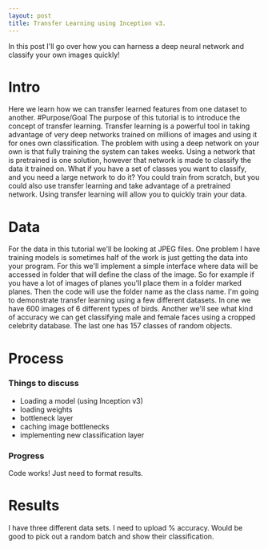 ```yaml
---
layout: post
title: Transfer Learning using Inception v3.
---
```


In this post I'll go over how you can harness a deep neural network and classify your own images quickly!

# Intro
Here we learn how we can transfer learned features from one dataset to another.
#Purpose/Goal
The purpose of this tutorial is to introduce the concept of transfer learning. Transfer learning is a powerful tool in taking advantage of very deep networks trained on millions of images and using it for ones own classification. The problem with using a deep network on your own is that fully training the system can takes weeks. Using a network that is pretrained is one solution, however that network is made to classify the data it trained on. What if you have a set of classes you want to classify, and you need a large network to do it? You could train from scratch, but you could also use transfer learning and take advantage of a pretrained network. Using transfer learning will allow you to quickly train your data.
# Data
For the data in this tutorial we'll be looking at JPEG files. One problem I have training models is sometimes half of the work is just getting the data into your program. For this we'll implement a simple interface where data will be accessed in folder that will define the class of the image. So for example if you have a lot of images of planes you'll place them in a folder marked planes. Then the code will use the folder name as the class name. I'm going to demonstrate transfer learning using a few different datasets. In one we have 600 images of 6 different types of birds. Another we'll see what kind of accuracy we can get classifying male and female faces using a cropped celebrity database. The last one has 157 classes of random objects. 

# Process
### Things to discuss
- Loading a model (using Inception v3)
- loading weights
- bottleneck layer
- caching image bottlenecks
- implementing new classification layer

### Progress
Code works! Just need to format results.

# Results
I have three different data sets. I need to upload % accuracy. Would be good to pick out a random batch and show their classification.
